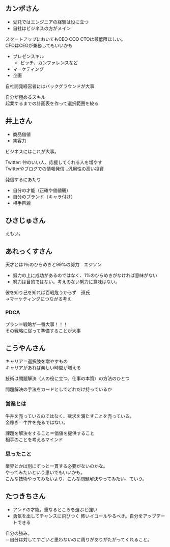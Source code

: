 ## カンボさん

- 受託ではエンジニアの経験は役に立つ
- 自社はビジネスの方がメイン

スタートアップにおいてもCEO COO CTOは最低限ほしい。  
CFOはCEOが兼務してもいいかも

- プレゼンスキル
  - ピッチ、カンファレンスなど
- マーケティング
- 企画

自社開発経営者にはバックグラウンドが大事

自分が極めるスキル  
起業するまでの計画表を作って選択範囲を絞る


## 井上さん

- 商品価値
- 集客力

ビジネスにはこれが大事。

Twitter: 仲のいい人、応援してくれる人を増やす  
Twitterやブログでの情報発信…汎用性の高い投資

発信するにあたり
- 自分の才能（正確や価値観）
- 自分のブランド（キャラ付け）
- 相手目線

## ひさじゅさん

えもい。

## あれっくすさん

天才とは1％のひらめきと99%の努力　エジソン
- 努力の上に成功があるのではなく、1%のひらめきがなければ意味がない
- 努力は目的ではない。考えのない努力に意味はない。

彼を知り己を知れば百戦危うからず　孫氏  
→マーケティングにつながる考え

### PDCA

プラン＝戦略が一番大事！！！  
その戦略に従って準備することが大事

## こうやんさん

キャリア＝選択肢を増やすもの  
キャリアがあれば楽しい時間が増える

技術は問題解決（人の役に立つ。仕事の本質）の方法のひとつ

問題解決の手法をカードとしてどれだけ持っているか

### 営業とは
牛丼を売っているのではなく、欲求を満たすことを売っている。  
金稼ぎ＝牛丼を売るではない。

課題を解決をすること＝価値を提供すること  
相手のことを考えるマインド

### 思ったこと

業界とかは別にずっと一貫する必要がないのかな。  
やってみたいという思いでもいいかも。  
こんな技術やってみたいより、こんな問題解決やってみたい、ていう。


## たつきちさん

- アンドの才能。重なるところを選ぶと強い
- 勇気を出してチャンスに飛びつく
怖いイコールやるべき。自分をアップデートできる

自分の強み。  
＝自分は対してすごいと思わないのに周りがありがたがってくれること。

